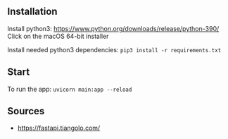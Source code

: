 ## Installation
Install python3:
https://www.python.org/downloads/release/python-390/
Click on the macOS 64-bit installer

Install needed python3 dependencies:
`pip3 install -r requirements.txt`

## Start
To run the app:
`uvicorn main:app --reload`

## Sources
- https://fastapi.tiangolo.com/
